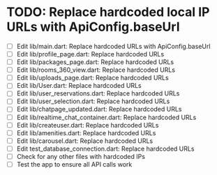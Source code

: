# TODO: Replace hardcoded local IP URLs with ApiConfig.baseUrl

- [ ] Edit lib/main.dart: Replace hardcoded URLs with ApiConfig.baseUrl
- [ ] Edit lib/profile_page.dart: Replace hardcoded URLs
- [ ] Edit lib/packages_page.dart: Replace hardcoded URLs
- [ ] Edit lib/rooms_360_view.dart: Replace hardcoded URLs
- [ ] Edit lib/uploads_page.dart: Replace hardcoded URLs
- [ ] Edit lib/User.dart: Replace hardcoded URLs
- [ ] Edit lib/user_reservations.dart: Replace hardcoded URLs
- [ ] Edit lib/user_selection.dart: Replace hardcoded URLs
- [ ] Edit lib/chatpage_updated.dart: Replace hardcoded URLs
- [ ] Edit lib/realtime_chat_container.dart: Replace hardcoded URLs
- [ ] Edit lib/createuser.dart: Replace hardcoded URLs
- [ ] Edit lib/amenities.dart: Replace hardcoded URLs
- [ ] Edit lib/carousel.dart: Replace hardcoded URLs
- [ ] Edit test_database_connection.dart: Replace hardcoded URLs
- [ ] Check for any other files with hardcoded IPs
- [ ] Test the app to ensure all API calls work
